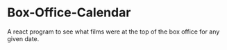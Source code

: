 # Box-Office-Calendar
A react program to see what films were at the top of the box office for any given date.
